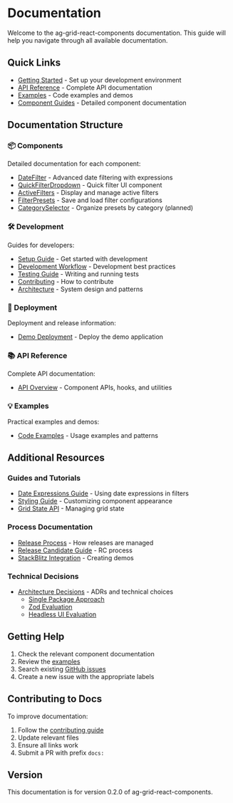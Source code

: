 # Documentation

Welcome to the ag-grid-react-components documentation. This guide will help you navigate through all available documentation.

## Quick Links

- [Getting Started](./development/setup.md) - Set up your development environment
- [API Reference](./api/README.md) - Complete API documentation
- [Examples](./examples/README.md) - Code examples and demos
- [Component Guides](./components/) - Detailed component documentation

## Documentation Structure

### 📦 Components

Detailed documentation for each component:

- [DateFilter](./components/date-filter.md) - Advanced date filtering with expressions
- [QuickFilterDropdown](./components/quick-filter-dropdown.md) - Quick filter UI component
- [ActiveFilters](./components/active-filters.md) - Display and manage active filters
- [FilterPresets](./components/filter-presets.md) - Save and load filter configurations
- [CategorySelector](./components/category-selector.md) - Organize presets by category (planned)

### 🛠️ Development

Guides for developers:

- [Setup Guide](./development/setup.md) - Get started with development
- [Development Workflow](./development/workflow.md) - Development best practices
- [Testing Guide](./development/testing.md) - Writing and running tests
- [Contributing](./development/contributing.md) - How to contribute
- [Architecture](./development/architecture.md) - System design and patterns

### 🚀 Deployment

Deployment and release information:

- [Demo Deployment](./deployment/demo-deployment.md) - Deploy the demo application

### 📚 API Reference

Complete API documentation:

- [API Overview](./api/README.md) - Component APIs, hooks, and utilities

### 💡 Examples

Practical examples and demos:

- [Code Examples](./examples/README.md) - Usage examples and patterns

## Additional Resources

### Guides and Tutorials

- [Date Expressions Guide](./DATE_EXPRESSIONS.md) - Using date expressions in filters
- [Styling Guide](./STYLING_GUIDE.md) - Customizing component appearance
- [Grid State API](./GRIDSTATE_API.md) - Managing grid state

### Process Documentation

- [Release Process](./RELEASE_PROCESS.md) - How releases are managed
- [Release Candidate Guide](./RELEASE_CANDIDATE_GUIDE.md) - RC process
- [StackBlitz Integration](./STACKBLITZ_INTEGRATION.md) - Creating demos

### Technical Decisions

- [Architecture Decisions](./decisions/) - ADRs and technical choices
  - [Single Package Approach](./decisions/001-single-package-approach.md)
  - [Zod Evaluation](./decisions/002-zod-evaluation.md)
  - [Headless UI Evaluation](./decisions/003-headless-ui-evaluation.md)

## Getting Help

1. Check the relevant component documentation
2. Review the [examples](./examples/README.md)
3. Search existing [GitHub issues](https://github.com/ryanrozich/ag-grid-react-components/issues)
4. Create a new issue with the appropriate labels

## Contributing to Docs

To improve documentation:

1. Follow the [contributing guide](./development/contributing.md)
2. Update relevant files
3. Ensure all links work
4. Submit a PR with prefix `docs:`

## Version

This documentation is for version 0.2.0 of ag-grid-react-components.
